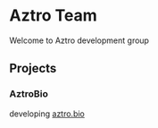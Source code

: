 # Aztro Team

Welcome to Aztro development group

## Projects

### AztroBio

developing [aztro.bio](https://aztro.bio)
